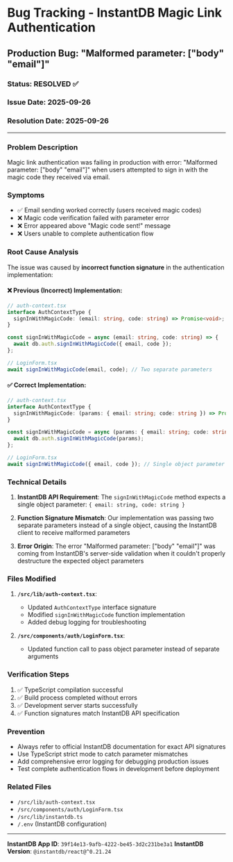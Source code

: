 # Bug Tracking - InstantDB Magic Link Authentication

## Production Bug: "Malformed parameter: ["body" "email"]"

### Status: RESOLVED ✅

### Issue Date: 2025-09-26
### Resolution Date: 2025-09-26

---

### Problem Description
Magic link authentication was failing in production with error: "Malformed parameter: ["body" "email"]" when users attempted to sign in with the magic code they received via email.

### Symptoms
- ✅ Email sending worked correctly (users received magic codes)
- ❌ Magic code verification failed with parameter error
- ❌ Error appeared above "Magic code sent!" message
- ❌ Users unable to complete authentication flow

### Root Cause Analysis

The issue was caused by **incorrect function signature** in the authentication implementation:

#### ❌ Previous (Incorrect) Implementation:
```typescript
// auth-context.tsx
interface AuthContextType {
  signInWithMagicCode: (email: string, code: string) => Promise<void>;
}

const signInWithMagicCode = async (email: string, code: string) => {
  await db.auth.signInWithMagicCode({ email, code });
};

// LoginForm.tsx
await signInWithMagicCode(email, code); // Two separate parameters
```

#### ✅ Correct Implementation:
```typescript
// auth-context.tsx
interface AuthContextType {
  signInWithMagicCode: (params: { email: string; code: string }) => Promise<void>;
}

const signInWithMagicCode = async (params: { email: string; code: string }) => {
  await db.auth.signInWithMagicCode(params);
};

// LoginForm.tsx
await signInWithMagicCode({ email, code }); // Single object parameter
```

### Technical Details

1. **InstantDB API Requirement**: The `signInWithMagicCode` method expects a single object parameter: `{ email: string, code: string }`

2. **Function Signature Mismatch**: Our implementation was passing two separate parameters instead of a single object, causing the InstantDB client to receive malformed parameters

3. **Error Origin**: The error "Malformed parameter: ["body" "email"]" was coming from InstantDB's server-side validation when it couldn't properly destructure the expected object parameters

### Files Modified

1. **`/src/lib/auth-context.tsx`**:
   - Updated `AuthContextType` interface signature
   - Modified `signInWithMagicCode` function implementation
   - Added debug logging for troubleshooting

2. **`/src/components/auth/LoginForm.tsx`**:
   - Updated function call to pass object parameter instead of separate arguments

### Verification Steps

1. ✅ TypeScript compilation successful
2. ✅ Build process completed without errors
3. ✅ Development server starts successfully
4. ✅ Function signatures match InstantDB API specification

### Prevention

- Always refer to official InstantDB documentation for exact API signatures
- Use TypeScript strict mode to catch parameter mismatches
- Add comprehensive error logging for debugging production issues
- Test complete authentication flows in development before deployment

### Related Files

- `/src/lib/auth-context.tsx`
- `/src/components/auth/LoginForm.tsx`
- `/src/lib/instantdb.ts`
- `/.env` (InstantDB configuration)

---

**InstantDB App ID**: `39f14e13-9afb-4222-be45-3d2c231be3a1`
**InstantDB Version**: `@instantdb/react@^0.21.24`